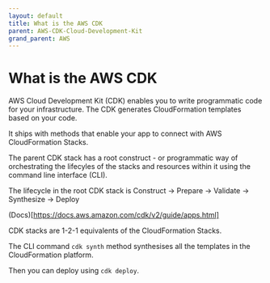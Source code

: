 ```yaml
---
layout: default
title: What is the AWS CDK
parent: AWS-CDK-Cloud-Development-Kit
grand_parent: AWS
---
```


# What is the AWS CDK

AWS Cloud Development Kit (CDK) enables you to write programmatic code for your infrastructure. The CDK generates CloudFormation templates based on your code.

It ships with methods that enable your app to connect with AWS CloudFormation Stacks.

The parent CDK stack has a root construct - or programmatic way of orchestrating the lifecyles of the stacks and resources within it using the command line interface (CLI).

The lifecycle in the root CDK stack is Construct -> Prepare -> Validate -> Synthesize -> Deploy

(Docs)[https://docs.aws.amazon.com/cdk/v2/guide/apps.html]

CDK stacks are 1-2-1 equivalents of the CloudFormation Stacks.

The CLI command `cdk synth` method synthesises all the templates in the CloudFormation platform.

Then you can deploy using `cdk deploy`.
